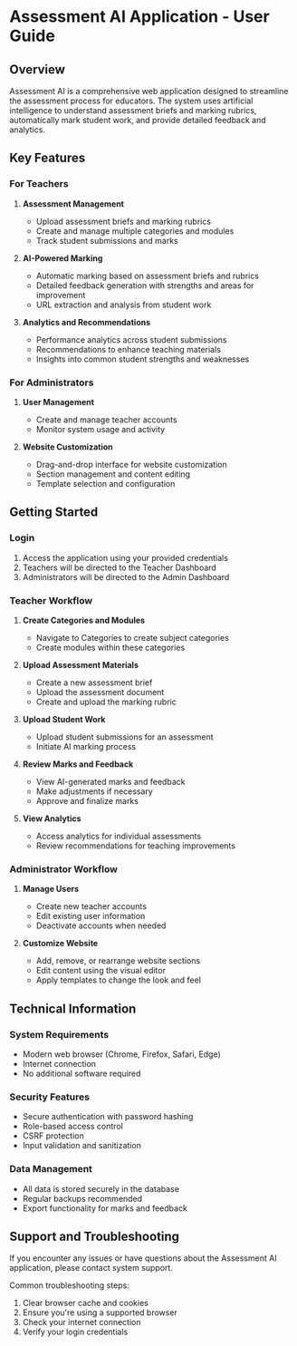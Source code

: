 # Assessment AI Application - User Guide

## Overview

Assessment AI is a comprehensive web application designed to streamline the assessment process for educators. The system uses artificial intelligence to understand assessment briefs and marking rubrics, automatically mark student work, and provide detailed feedback and analytics.

## Key Features

### For Teachers
1. **Assessment Management**
   - Upload assessment briefs and marking rubrics
   - Create and manage multiple categories and modules
   - Track student submissions and marks

2. **AI-Powered Marking**
   - Automatic marking based on assessment briefs and rubrics
   - Detailed feedback generation with strengths and areas for improvement
   - URL extraction and analysis from student work

3. **Analytics and Recommendations**
   - Performance analytics across student submissions
   - Recommendations to enhance teaching materials
   - Insights into common student strengths and weaknesses

### For Administrators
1. **User Management**
   - Create and manage teacher accounts
   - Monitor system usage and activity

2. **Website Customization**
   - Drag-and-drop interface for website customization
   - Section management and content editing
   - Template selection and configuration

## Getting Started

### Login
1. Access the application using your provided credentials
2. Teachers will be directed to the Teacher Dashboard
3. Administrators will be directed to the Admin Dashboard

### Teacher Workflow
1. **Create Categories and Modules**
   - Navigate to Categories to create subject categories
   - Create modules within these categories

2. **Upload Assessment Materials**
   - Create a new assessment brief
   - Upload the assessment document
   - Create and upload the marking rubric

3. **Upload Student Work**
   - Upload student submissions for an assessment
   - Initiate AI marking process

4. **Review Marks and Feedback**
   - View AI-generated marks and feedback
   - Make adjustments if necessary
   - Approve and finalize marks

5. **View Analytics**
   - Access analytics for individual assessments
   - Review recommendations for teaching improvements

### Administrator Workflow
1. **Manage Users**
   - Create new teacher accounts
   - Edit existing user information
   - Deactivate accounts when needed

2. **Customize Website**
   - Add, remove, or rearrange website sections
   - Edit content using the visual editor
   - Apply templates to change the look and feel

## Technical Information

### System Requirements
- Modern web browser (Chrome, Firefox, Safari, Edge)
- Internet connection
- No additional software required

### Security Features
- Secure authentication with password hashing
- Role-based access control
- CSRF protection
- Input validation and sanitization

### Data Management
- All data is stored securely in the database
- Regular backups recommended
- Export functionality for marks and feedback

## Support and Troubleshooting

If you encounter any issues or have questions about the Assessment AI application, please contact system support.

Common troubleshooting steps:
1. Clear browser cache and cookies
2. Ensure you're using a supported browser
3. Check your internet connection
4. Verify your login credentials
